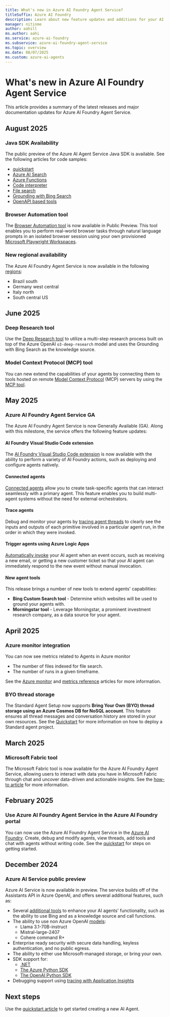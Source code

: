 ```yaml
---
title: What's new in Azure AI Foundry Agent Service?
titleSuffix: Azure AI Foundry
description: Learn about new feature updates and additions for your AI Agents.
manager: nitinme
author: aahill
ms.author: aahi
ms.service: azure-ai-foundry
ms.subservice: azure-ai-foundry-agent-service
ms.topic: overview
ms.date: 08/07/2025
ms.custom: azure-ai-agents
---
```


# What's new in Azure AI Foundry Agent Service

This article provides a summary of the latest releases and major documentation updates for Azure AI Foundry Agent Service.

## August 2025

### Java SDK Availability

The public preview of the Azure AI Agent Service Java SDK is available. See the following articles for code samples:

* [quickstart](./quickstart.md?pivots=programming-language-java)
* [Azure AI Search](./how-to/tools/azure-ai-search-samples.md?pivots=java)
* [Azure Functions](./how-to/tools/azure-functions-samples.md?pivots=java) 
* [Code interpreter](./how-to/tools/code-interpreter-samples.md?pivots=java) 
* [File search](./how-to/tools/file-search-upload-files.md?pivots=java)
* [Grounding with Bing Search](./how-to/tools/bing-code-samples.md?pivots=java)
* [OpenAPI based tools](./how-to/tools/openapi-spec-samples.md?pivots=java)

### Browser Automation tool

The [Browser Automation tool](./how-to/tools/browser-automation.md) is now available in Public Preview. This tool enables you to perform real-world browser tasks through natural language prompts in an isolated browser session using your own provisioned [Microsoft Playwright Workspaces](/azure/playwright-testing/overview-what-is-microsoft-playwright-testing).

### New regional availability

The Azure AI Foundry Agent Service is now available in the following [regions](./concepts/model-region-support.md#available-models):
* Brazil south
* Germany west central
* Italy north
* South central US
## June 2025

### Deep Research tool

Use the [Deep Research tool](./how-to/tools/deep-research.md) to utilize a multi-step research process built on top of the Azure OpenAI `o3-deep-research` model and uses the Grounding with Bing Search as the knowledge source.

### Model Context Protocol (MCP) tool

You can new extend the capabilities of your agents by connecting them to tools hosted on remote [Model Context Protocol](https://modelcontextprotocol.io/introduction) (MCP) servers by using the [MCP tool](./how-to/tools/model-context-protocol.md). 

## May 2025

### Azure AI Foundry Agent Service GA

The Azure AI Foundry Agent Service is now Generally Available (GA). Along with this milestone, the service offers the following feature updates:

#### AI Foundry Visual Studio Code extension

The [AI Foundry Visual Studio Code extension](../../ai-foundry/how-to/develop/vs-code-agents.md?context=/azure/ai-services/agents/context/context) is now available with the ability to perform a variety of AI Foundry actions, such as deploying and configure agents natively.

#### Connected agents

[Connected agents](how-to\connected-agents.md) allow you to create task-specific agents that can interact seamlessly with a primary agent. This feature enables you to build multi-agent systems without the need for external orchestrators.

#### Trace agents

Debug and monitor your agents by [tracing agent threads](../how-to/develop/trace-agents-sdk.md) to clearly see the inputs and outputs of each primitive involved in a particular agent run, in the order in which they were invoked. 

#### Trigger agents using Azure Logic Apps 

[Automatically invoke](how-to\triggers.md) your AI agent when an event occurs, such as receiving a new email, or getting a new customer ticket so that your AI agent can immediately respond to the new event without manual invocation.

#### New agent tools

This release brings a number of new tools to extend agents' capabilities:

* **Bing Custom Search tool** - Determine which websites will be used to ground your agents with. 
* **Morningstar tool** - Leverage Morningstar, a prominent investment research company, as a data source for your agent. 

## April 2025

### Azure monitor integration

You can now see metrics related to Agents in Azure monitor
* The number of files indexed for file search.
* The number of runs in a given timeframe.

See the [Azure monitor](./how-to/metrics.md) and [metrics reference](./reference/monitor-service.md) articles for more information.

### BYO thread storage
The Standard Agent Setup now supports **Bring Your Own (BYO) thread storage using an Azure Cosmos DB for NoSQL account**. This feature ensures all thread messages and conversation history are stored in your own resources. See the [Quickstart](quickstart.md) for more information on how to deploy a Standard agent project.


## March 2025

### Microsoft Fabric tool

The Microsoft Fabric tool is now available for the Azure AI Foundry Agent Service, allowing users to interact with data you have in Microsoft Fabric through chat and uncover data-driven and actionable insights. See the [how-to article](how-to\tools\fabric.md) for more information.

## February 2025

### Use Azure AI Foundry Agent Service in the Azure AI Foundry portal

You can now use the Azure AI Foundry Agent Service in the [Azure AI Foundry](https://ai.azure.com/?cid=learnDocs). Create, debug and modify agents, view threads, add tools and chat with agents without writing code. See the [quickstart](quickstart.md?pivots=ai-foundry) for steps on getting started. 

## December 2024

### Azure AI Service public preview

Azure AI Service is now available in preview. The service builds off of the Assistants API in Azure OpenAI, and offers several additional features, such as:

* Several [additional tools](how-to\tools\overview.md) to enhance your AI agents' functionality, such as the ability to use Bing and as a knowledge source and call functions. 
* The ability to use non Azure OpenAI [models](concepts\model-region-support.md): 
    * Llama 3.1-70B-instruct
    * Mistral-large-2407    
    * Cohere command R+
* Enterprise ready security with secure data handling, keyless authentication, and no public egress.
* The ability to either use Microsoft-managed storage, or bring your own.
* SDK support for:
    * [.NET](quickstart.md?pivots=programming-language-csharp) 
    * [The Azure Python SDK](quickstart.md?pivots=programming-language-python-azure)  
    * [The OpenAI Python SDK](quickstart.md?pivots=programming-language-python-openai)   
* Debugging support using [tracing with Application Insights](../how-to/develop/trace-agents-sdk.md)

## Next steps

Use the [quickstart article](quickstart.md) to get started creating a new AI Agent.
